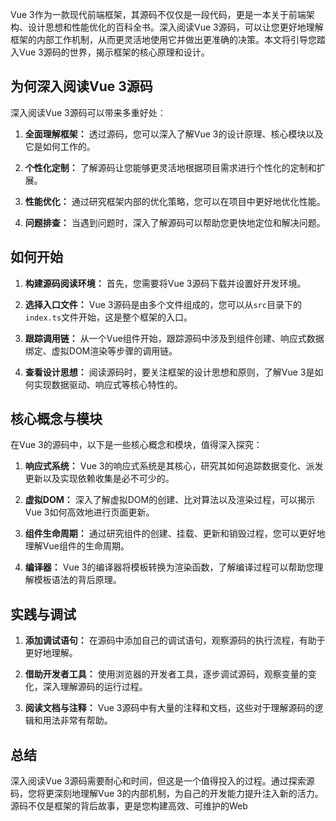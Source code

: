 

Vue 3作为一款现代前端框架，其源码不仅仅是一段代码，更是一本关于前端架构、设计思想和性能优化的百科全书。深入阅读Vue 3源码，可以让您更好地理解框架的内部工作机制，从而更灵活地使用它并做出更准确的决策。本文将引导您踏入Vue 3源码的世界，揭示框架的核心原理和设计。

## 为何深入阅读Vue 3源码

深入阅读Vue 3源码可以带来多重好处：

1. **全面理解框架：** 透过源码，您可以深入了解Vue 3的设计原理、核心模块以及它是如何工作的。

2. **个性化定制：** 了解源码让您能够更灵活地根据项目需求进行个性化的定制和扩展。

3. **性能优化：** 通过研究框架内部的优化策略，您可以在项目中更好地优化性能。

4. **问题排查：** 当遇到问题时，深入了解源码可以帮助您更快地定位和解决问题。

## 如何开始

1. **构建源码阅读环境：** 首先，您需要将Vue 3源码下载并设置好开发环境。

2. **选择入口文件：** Vue 3源码是由多个文件组成的，您可以从`src`目录下的`index.ts`文件开始，这是整个框架的入口。

3. **跟踪调用链：** 从一个Vue组件开始，跟踪源码中涉及到组件创建、响应式数据绑定、虚拟DOM渲染等步骤的调用链。

4. **查看设计思想：** 阅读源码时，要关注框架的设计思想和原则，了解Vue 3是如何实现数据驱动、响应式等核心特性的。

## 核心概念与模块

在Vue 3的源码中，以下是一些核心概念和模块，值得深入探究：

1. **响应式系统：** Vue 3的响应式系统是其核心，研究其如何追踪数据变化、派发更新以及实现依赖收集是必不可少的。

2. **虚拟DOM：** 深入了解虚拟DOM的创建、比对算法以及渲染过程，可以揭示Vue 3如何高效地进行页面更新。

3. **组件生命周期：** 通过研究组件的创建、挂载、更新和销毁过程，您可以更好地理解Vue组件的生命周期。

4. **编译器：** Vue 3的编译器将模板转换为渲染函数，了解编译过程可以帮助您理解模板语法的背后原理。

## 实践与调试

1. **添加调试语句：** 在源码中添加自己的调试语句，观察源码的执行流程，有助于更好地理解。

2. **借助开发者工具：** 使用浏览器的开发者工具，逐步调试源码，观察变量的变化，深入理解源码的运行过程。

3. **阅读文档与注释：** Vue 3源码中有大量的注释和文档，这些对于理解源码的逻辑和用法非常有帮助。

## 总结

深入阅读Vue 3源码需要耐心和时间，但这是一个值得投入的过程。通过探索源码，您将更深刻地理解Vue 3的内部机制，为自己的开发能力提升注入新的活力。源码不仅是框架的背后故事，更是您构建高效、可维护的Web